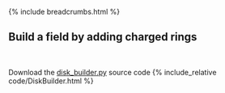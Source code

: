 {% include breadcrumbs.html %}

## Build a field by adding charged rings
<div class="header_line"><br/></div>

Download the [disk_builder.py](code/disk_builder.py) source code
{% include_relative code/DiskBuilder.html %}
